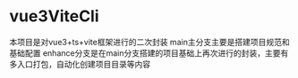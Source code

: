 # vue3ViteCli

本项目是对vue3+ts+vite框架进行的二次封装
main主分支主要是搭建项目规范和基础配置
enhance分支是在main分支搭建的项目基础上再次进行的封装，主要有多入口打包，自动化创建项目目录等内容
